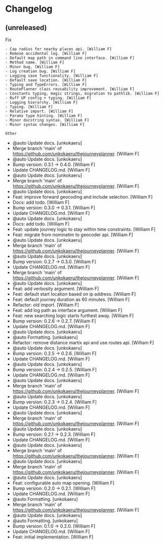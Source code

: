Changelog
=========


(unreleased)
------------

Fix
~~~
- Cap radius for nearby places api. [William F]
- Remove accidental log. [William F]
- Default map path in command line interface. [William F]
- Method name. [William F]
- Minor bug. [William F]
- Log creation bug. [William F]
- Logging save functionality. [William F]
- Default save location. [William F]
- Typing and TypeErrors. [William F]
- RoutePlanner class reusability improvement. [William F]
- Constants typing, magic strings, migration to pathlib. [William F]
- Ruff UP config + typing. [William F]
- Logging hierarchy. [William F]
- Typing. [William F]
- Relative import. [William F]
- Params type hinting. [William F]
- Minor docstring syntax. [William F]
- Minor syntax changes. [William F]

Other
~~~~~
- @auto Update docs. [unkokaeru]
- Merge branch 'main' of https://github.com/unkokaeru/thejourneyplanner.
  [William F]
- @auto Update docs. [unkokaeru]
- Bump version: 0.3.1 -> 0.4.0. [William F]
- Update CHANGELOG.md. [William F]
- @auto Update docs. [unkokaeru]
- Merge branch 'main' of https://github.com/unkokaeru/thejourneyplanner.
  [William F]
- @auto Update docs. [unkokaeru]
- Feat: improve forward geocoding and include selection. [William F]
- Docs: add todo. [William F]
- Bump version: 0.3.0 -> 0.3.1. [William F]
- Update CHANGELOG.md. [William F]
- @auto Update docs. [unkokaeru]
- Docs: add todo. [William F]
- Feat: update journey logic to stay within time constraints. [William
  F]
- Feat: migrate from nominatim to geocoder api. [William F]
- @auto Update docs. [unkokaeru]
- Merge branch 'main' of https://github.com/unkokaeru/thejourneyplanner.
  [William F]
- @auto Update docs. [unkokaeru]
- Bump version: 0.2.7 -> 0.3.0. [William F]
- Update CHANGELOG.md. [William F]
- Merge branch 'main' of https://github.com/unkokaeru/thejourneyplanner.
  [William F]
- @auto Update docs. [unkokaeru]
- Feat: add verbosity argument. [William F]
- Feat: default start location based on ip address. [William F]
- Feat: default journey duration as 60 minutes. [William F]
- Refactor: old import. [William F]
- Feat: add log path as interface argument. [William F]
- Feat: new searching logic starts furthest away. [William F]
- Bump version: 0.2.6 -> 0.2.7. [William F]
- Update CHANGELOG.md. [William F]
- @auto Update docs. [unkokaeru]
- @auto Formatting. [unkokaeru]
- Refactor: remove distance martix api and use routes api. [William F]
- @auto Update docs. [unkokaeru]
- Bump version: 0.2.5 -> 0.2.6. [William F]
- Update CHANGELOG.md. [William F]
- @auto Update docs. [unkokaeru]
- Bump version: 0.2.4 -> 0.2.5. [William F]
- Update CHANGELOG.md. [William F]
- @auto Update docs. [unkokaeru]
- Merge branch 'main' of https://github.com/unkokaeru/thejourneyplanner.
  [William F]
- @auto Update docs. [unkokaeru]
- Bump version: 0.2.3 -> 0.2.4. [William F]
- Update CHANGELOG.md. [William F]
- @auto Update docs. [unkokaeru]
- Merge branch 'main' of https://github.com/unkokaeru/thejourneyplanner.
  [William F]
- @auto Update docs. [unkokaeru]
- Bump version: 0.2.1 -> 0.2.3. [William F]
- Update CHANGELOG.md. [William F]
- @auto Update docs. [unkokaeru]
- Merge branch 'main' of https://github.com/unkokaeru/thejourneyplanner.
  [William F]
- @auto Update docs. [unkokaeru]
- Merge branch 'main' of https://github.com/unkokaeru/thejourneyplanner.
  [William F]
- @auto Update docs. [unkokaeru]
- Feat: configurable auto map opening. [William F]
- Bump version: 0.2.0 -> 0.2.1. [William F]
- Update CHANGELOG.md. [William F]
- @auto Formatting. [unkokaeru]
- Merge branch 'main' of https://github.com/unkokaeru/thejourneyplanner.
  [William F]
- @auto Update docs. [unkokaeru]
- @auto Formatting. [unkokaeru]
- Bump version: 0.1.0 -> 0.2.0. [William F]
- Update CHANGELOG.md. [William F]
- Feat: initial implementation. [William F]


